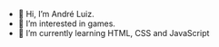 - 👋 Hi, I’m André Luiz.
- 👀 I’m interested in games.
- 🌱 I’m currently learning HTML, CSS and JavaScript

<!---
vattghern2077/vattghern2077 is a ✨ special ✨ repository because its `README.md` (this file) appears on your GitHub profile.
You can click the Preview link to take a look at your changes.
--->
